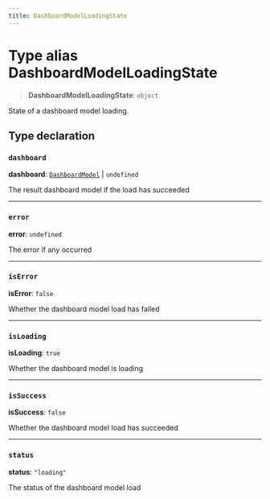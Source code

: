 ```yaml
---
title: DashboardModelLoadingState
---
```


# Type alias DashboardModelLoadingState

> **DashboardModelLoadingState**: `object`

State of a dashboard model loading.

## Type declaration

### `dashboard`

**dashboard**: [`DashboardModel`](../fusion-assets/interface.DashboardModel.md) \| `undefined`

The result dashboard model if the load has succeeded

***

### `error`

**error**: `undefined`

The error if any occurred

***

### `isError`

**isError**: `false`

Whether the dashboard model load has failed

***

### `isLoading`

**isLoading**: `true`

Whether the dashboard model is loading

***

### `isSuccess`

**isSuccess**: `false`

Whether the dashboard model load has succeeded

***

### `status`

**status**: `"loading"`

The status of the dashboard model load
